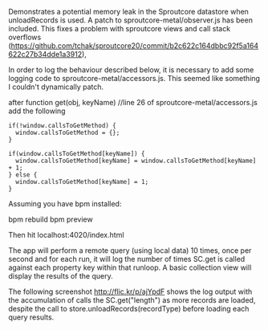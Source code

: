 Demonstrates a potential memory leak in the Sproutcore datastore when unloadRecords is used.  A patch to sproutcore-metal/observer.js has been included. This fixes a problem with sproutcore views and call stack overflows (https://github.com/tchak/sproutcore20/commit/b2c622c164dbbc92f5a164622c27b34dde1a3912),


In order to log the behaviour described below, it is necessary to add some logging code to sproutcore-metal/accessors.js. This seemed like something I couldn't dynamically patch.

after function get(obj, keyName) //line 26 of sproutcore-metal/accessors.js add the following

    if(!window.callsToGetMethod) {
      window.callsToGetMethod = {};	 		
    }

    if(window.callsToGetMethod[keyName]) {
      window.callsToGetMethod[keyName] = window.callsToGetMethod[keyName] + 1;
    } else {
      window.callsToGetMethod[keyName] = 1;
    }



Assuming you have bpm installed:

bpm rebuild
bpm preview

Then hit localhost:4020/index.html

The app will perform a remote query (using local data) 10 times, once per second and for each run, it will log the number of times SC.get is called against each property key within that runloop. A basic collection view will display the results of the query.

The following screenshot http://flic.kr/p/ajYpdF shows the log output with the accumulation of calls the SC.get("length") as more records are loaded, despite the call to store.unloadRecords(recordType) before loading each query results.




